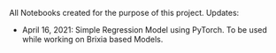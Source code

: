 All Notebooks created for the purpose of this project.
Updates:
* April 16, 2021: Simple Regression Model using PyTorch. To be used while working on Brixia based Models.

